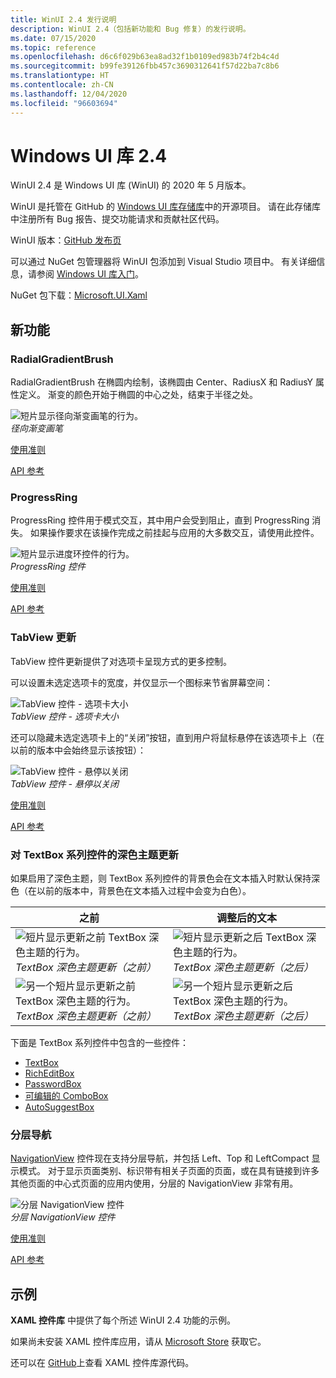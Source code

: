 ```yaml
---
title: WinUI 2.4 发行说明
description: WinUI 2.4（包括新功能和 Bug 修复）的发行说明。
ms.date: 07/15/2020
ms.topic: reference
ms.openlocfilehash: d6c6f029b63ea8ad32f1b0109ed983b74f2b4c4d
ms.sourcegitcommit: b99fe39126fbb457c3690312641f57d22ba7c8b6
ms.translationtype: HT
ms.contentlocale: zh-CN
ms.lasthandoff: 12/04/2020
ms.locfileid: "96603694"
---
```

# <a name="windows-ui-library-24"></a>Windows UI 库 2.4

WinUI 2.4 是 Windows UI 库 (WinUI) 的 2020 年 5 月版本。

WinUI 是托管在 GitHub 的 [Windows UI 库存储库](https://aka.ms/winui)中的开源项目。 请在此存储库中注册所有 Bug 报告、提交功能请求和贡献社区代码。

WinUI 版本：[GitHub 发布页](https://github.com/microsoft/microsoft-ui-xaml/releases)

可以通过 NuGet 包管理器将 WinUI 包添加到 Visual Studio 项目中。 有关详细信息，请参阅 [Windows UI 库入门](../getting-started.md)。

NuGet 包下载：[Microsoft.UI.Xaml](https://www.nuget.org/packages/Microsoft.UI.Xaml)

## <a name="new-features"></a>新功能

### <a name="radialgradientbrush"></a>RadialGradientBrush

RadialGradientBrush 在椭圆内绘制，该椭圆由 Center、RadiusX 和 RadiusY 属性定义。 渐变的颜色开始于椭圆的中心之处，结束于半径之处。

![短片显示径向渐变画笔的行为。](../images/radialgradientbrush.gif)<br>
*径向渐变画笔*

[使用准则](/windows/uwp/design/style/brushes#radial-gradient-brushes)

[API 参考](/uwp/api/microsoft.ui.xaml.media.radialgradientbrush)

### <a name="progressring"></a>ProgressRing

ProgressRing 控件用于模式交互，其中用户会受到阻止，直到 ProgressRing 消失。 如果操作要求在该操作完成之前挂起与应用的大多数交互，请使用此控件。

![短片显示进度环控件的行为。](../images/progressring.gif)<br>
*ProgressRing 控件*

[使用准则](/windows/uwp/design/controls-and-patterns/progress-controls)

[API 参考](/uwp/api/microsoft.ui.xaml.controls.progressring)

### <a name="tabview-updates"></a>TabView 更新

TabView 控件更新提供了对选项卡呈现方式的更多控制。

可以设置未选定选项卡的宽度，并仅显示一个图标来节省屏幕空间：

![TabView 控件 - 选项卡大小](..\images\tabview-sizing.gif)<br>
*TabView 控件 - 选项卡大小*

还可以隐藏未选定选项卡上的“关闭”按钮，直到用户将鼠标悬停在该选项卡上（在以前的版本中会始终显示该按钮）：

![TabView 控件 - 悬停以关闭](..\images\tabview-closebuttononhover.gif)<br>
*TabView 控件 - 悬停以关闭*

[使用准则](/windows/uwp/design/controls-and-patterns/tab-view)

[API 参考](/uwp/api/microsoft.ui.xaml.controls.tabview)

### <a name="dark-theme-updates-to-textbox-family-of-controls"></a>对 TextBox 系列控件的深色主题更新

如果启用了深色主题，则 TextBox 系列控件的背景色会在文本插入时默认保持深色（在以前的版本中，背景色在文本插入过程中会变为白色）。

| 之前 | 调整后的文本 |
| - | - |
| ![短片显示更新之前 TextBox 深色主题的行为。](..\images\textbox-darkthemeupdates-before1.gif)<br>*TextBox 深色主题更新（之前）* | ![短片显示更新之后 TextBox 深色主题的行为。](..\images\textbox-darkthemeupdates-after1.gif)<br>*TextBox 深色主题更新（之后）* |
| ![另一个短片显示更新之前 TextBox 深色主题的行为。](..\images\textbox-darkthemeupdates-before2.gif)<br>*TextBox 深色主题更新（之前）* | ![另一个短片显示更新之后 TextBox 深色主题的行为。](..\images\textbox-darkthemeupdates-after2.gif)<br>*TextBox 深色主题更新（之后）* |

下面是 TextBox 系列控件中包含的一些控件：

- [TextBox](/uwp/api/windows.ui.xaml.controls.textbox)
- [RichEditBox](/uwp/api/windows.ui.xaml.controls.richtextblock)
- [PasswordBox](/uwp/api/windows.ui.xaml.controls.passwordbox)
- [可编辑的 ComboBox](/uwp/api/windows.ui.xaml.controls.combobox)
- [AutoSuggestBox](/uwp/api/windows.ui.xaml.controls.autosuggestbox)

### <a name="hierarchical-navigation"></a>分层导航

[NavigationView](/uwp/api/microsoft.ui.xaml.controls.navigationview?view=winui-2.4&preserve-view=true) 控件现在支持分层导航，并包括 Left、Top 和 LeftCompact 显示模式。 对于显示页面类别、标识带有相关子页面的页面，或在具有链接到许多其他页面的中心式页面的应用内使用，分层的 NavigationView 非常有用。

![分层 NavigationView 控件](..\images\HierarchicalNavView.gif)<br>*分层 NavigationView 控件*

[使用准则](/windows/uwp/design/controls-and-patterns/navigationview#hierarchical-navigation)

[API 参考](/uwp/api/microsoft.ui.xaml.controls.navigationview?view=winui-2.4&preserve-view=true)

## <a name="samples"></a>示例

**XAML 控件库** 中提供了每个所述 WinUI 2.4 功能的示例。

如果尚未安装 XAML 控件库应用，请从 [Microsoft Store](https://www.microsoft.com/p/xaml-controls-gallery/9msvh128x2zt) 获取它。

还可以在 [GitHub](https://github.com/Microsoft/Xaml-Controls-Gallery)上查看 XAML 控件库源代码。
